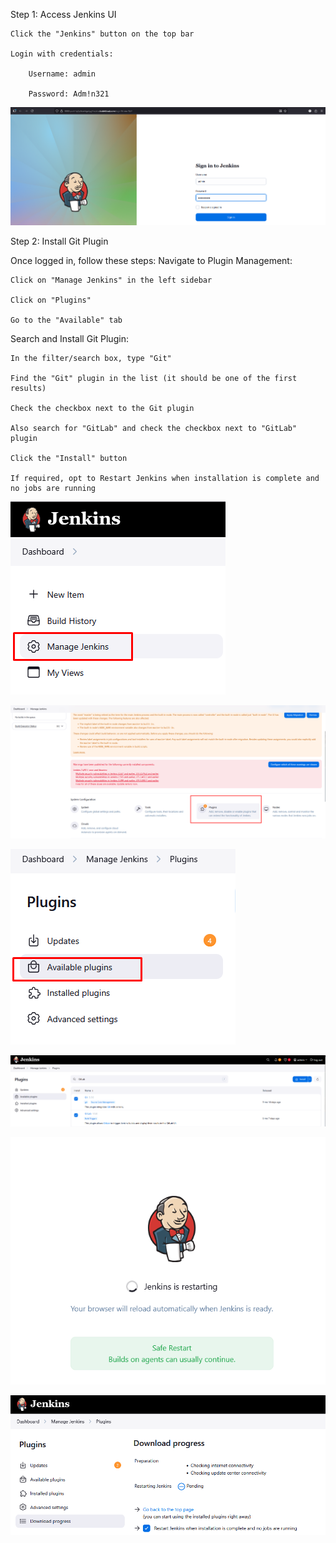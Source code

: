 Step 1: Access Jenkins UI

    Click the "Jenkins" button on the top bar

    Login with credentials:

        Username: admin

        Password: Adm!n321

![alt text](image.png)

Step 2: Install Git Plugin

Once logged in, follow these steps:
Navigate to Plugin Management:

    Click on "Manage Jenkins" in the left sidebar

    Click on "Plugins"

    Go to the "Available" tab

Search and Install Git Plugin:

    In the filter/search box, type "Git"

    Find the "Git" plugin in the list (it should be one of the first results)

    Check the checkbox next to the Git plugin

    Also search for "GitLab" and check the checkbox next to "GitLab" plugin

    Click the "Install" button

    If required, opt to Restart Jenkins when installation is complete and no jobs are running 

![alt text](image-1.png)    

![alt text](image-2.png)

![alt text](image-3.png)

![alt text](image-4.png)

![alt text](image-5.png)

![alt text](image-6.png)